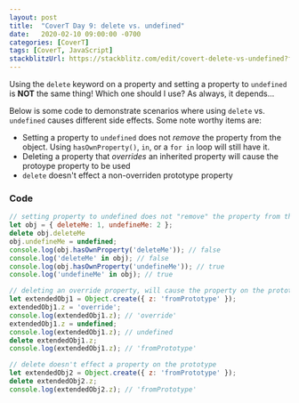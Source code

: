 ```yaml
---
layout: post
title:  "CoverT Day 9: delete vs. undefined"
date:   2020-02-10 09:00:00 -0700
categories: [CoverT]
tags: [CoverT, JavaScript]
stackblitzUrl: https://stackblitz.com/edit/covert-delete-vs-undefined?file=index.js
---
```


Using the `delete` keyword on a property and setting a property to `undefined` is **NOT** the same thing! Which one should I use? As always, it depends...

Below is some code to demonstrate scenarios where using `delete` vs. `undefined` causes different side effects. Some note worthy items are:

- Setting a property to `undefined` does not _remove_ the property from the object. Using `hasOwnProperty()`, `in`, or a `for in` loop will still have it.
- Deleting a property that _overrides_ an inherited property will cause the protoype property to be used
- `delete` doesn't effect a non-overriden prototype property

### Code

```javascript
// setting property to undefined does not "remove" the property from the object
let obj = { deleteMe: 1, undefineMe: 2 };
delete obj.deleteMe
obj.undefineMe = undefined;
console.log(obj.hasOwnProperty('deleteMe')); // false
console.log('deleteMe' in obj); // false
console.log(obj.hasOwnProperty('undefineMe')); // true
console.log('undefineMe' in obj); // true

// deleting an override property, will cause the property on the prototype to be used
let extendedObj1 = Object.create({ z: 'fromPrototype' });
extendedObj1.z = 'override';
console.log(extendedObj1.z); // 'override'
extendedObj1.z = undefined;
console.log(extendedObj1.z); // undefined
delete extendedObj1.z;
console.log(extendedObj1.z); // 'fromPrototype'

// delete doesn't effect a property on the prototype
let extendedObj2 = Object.create({ z: 'fromPrototype' });
delete extendedObj2.z;
console.log(extendedObj2.z); // 'fromPrototype'
```
